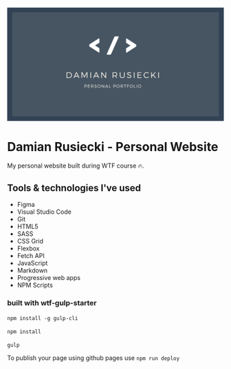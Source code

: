 ![Damian Rusiecki - Personal Website](src/assets/img/cover.png)

# Damian Rusiecki - Personal Website

My personal website built during WTF course 🔥. 

## Tools & technologies I've used 
- Figma
- Visual Studio Code
- Git
- HTML5
- SASS
- CSS Grid
- Flexbox
- Fetch API
- JavaScript
- Markdown
- Progressive web apps
- NPM Scripts

### built with wtf-gulp-starter

`npm install -g gulp-cli`

`npm install`

`gulp`

To publish your page using github pages use `npm run deploy`
